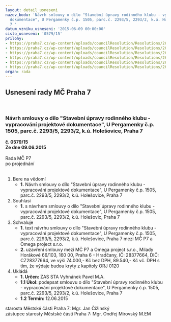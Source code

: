 ```yaml
---
layout: detail_usneseni
nazev_bodu: 'Návrh smlouvy o dílo "Stavební úpravy rodinného klubu - vypracování projektové
  dokumentace", U Pergamenky č.p. 1505, parc.č. 2293/5, 2293/2, k.ú. Holešovice, Praha
  7 '
datum_vzniku_usneseni: '2015-06-09 00:00:00'
cislo_usneseni: '0579/15'
prilohy:
- https://praha7.cz/wp-content/uploads/councilResolution/Resolutions/26270/36-15-1-duv.doc
- https://praha7.cz/wp-content/uploads/councilResolution/Resolutions/26270/36-15-2_navrh-smlouvy_d%c4%9btsk%c3%bd_klub_omg.doc
- https://praha7.cz/wp-content/uploads/councilResolution/Resolutions/26270/36-15-3_cenova-spec.doc
- https://praha7.cz/wp-content/uploads/councilResolution/Resolutions/26270/36-15-4_pln%c3%a1_moc.doc
- https://praha7.cz/wp-content/uploads/councilResolution/Resolutions/26270/36-15-5.pdf
- https://praha7.cz/wp-content/uploads/councilResolution/Resolutions/26270/36-15-6.pdf
organ: rada
---
```

<div id="ucUsn_pList" class="usn">
	<span><h2>Usnesení rady MČ Praha 7 </h2>
<br></span><div class="standBody">
<span><h3>Návrh smlouvy o dílo "Stavební úpravy rodinného klubu - vypracování projektové dokumentace", U Pergamenky č.p. 1505, parc.č. 2293/5, 2293/2, k.ú. Holešovice, Praha 7 </h3></span><div class="center">
		<strong>č. 0579/15</strong><br>
	</div>
<div class="center">
		<strong>Ze dne 09.06.2015</strong><br><br>
	</div>Rada MČ P7<br> po projednání<br><br><ol>
<li>Bere na vědomí<ul><li>
<strong>1.</strong> Návrh smlouvy o dílo "Stavební úpravy rodinného klubu - vypracování projektové dokumentace", U Pergamenky č.p. 1505, parc.č. 2293/5, 2293/2, k.ú. Holešovice, Praha 7 </li></ul>
</li>
<li>Souhlasí<ul><li>
<strong>1.</strong> s návrhem smlouvy o dílo "Stavební úpravy rodinného klubu - vypracování projektové dokumentace", U Pergamenky č.p. 1505, parc.č. 2293/5, 2293/2, k.ú. Holešovic, Praha 7 </li></ul>
</li>
<li>Schvaluje<ul>
<li>
<strong>1.</strong> text návrhu smlouvy o dílo "Stavební úpravy rodinného klubu - vypracování projektové dokumentace", U Pergamenky č.p. 1505, parc.č. 2293/5, 2293/2, k.ú. Holešovice, Praha 7 mezi MČ P7 a Omega project s.r.o.</li>
<li>
<strong>2.</strong> uzavření smlouvy mezi MČ P7 a Omega project s.r.o., Milady Horákové 66/103, 160 00, Praha 6 - Hradčany, IČ: 28377664, DIČ: CZ28377664, ve výši 74.000,- Kč bez DPH, 89.540,- Kč vč. DPH s tím, že výdaje budou kryty z kapitoly ORJ 0120       </li>
</ul>
</li>
<li>Ukládá<ul>
<li>
<strong>1. Určen: </strong>ZAS STA Vyhnánek Pavel M.A.</li>
<li>
<strong>1.1 Úkol: </strong>podepsat smlouvu o dílo "Stavební úpravy rodinného klubu - vypracování projektové dokumentace", U Pergamenky č.p. 1505, parc.č. 2293/5, 2293/2, k.ú. Holešovice, Praha 7 </li>
<li>
<strong>1.2 Termín: </strong>12.06.2015</li>
</ul>
</li>
</ol>starosta Městské části Praha 7: Mgr. Jan Čižinský<br>zástupce starosty Městské části Praha 7: Mgr. Ondřej Mirovský M.EM 
</div>
</div>